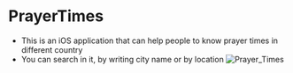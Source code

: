 # PrayerTimes
* This is an iOS application that can help people to know prayer times in different country
* You can search in it, by writing city name or by location
![Prayer_Times](https://user-images.githubusercontent.com/73220138/150547287-153aa1be-e32e-4abe-9472-f7df2877a3bc.png)
